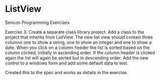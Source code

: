 # ListView

Sencon Programming Exercises

Exercise 3:
Create a separate class library project. Add a class to the project that inherits from ListView. The new list view should contain three columns one to show a string, 
one to show an integer and one to show a date. When you click on a column header the list is sorted based on the column clicked, initially in ascending order. 
If the column header is clicked again the list will again be sorted but in descending order. Add the new control to a windows form and add some default data to test.


Created this to the spec and works as details in the exercise.
